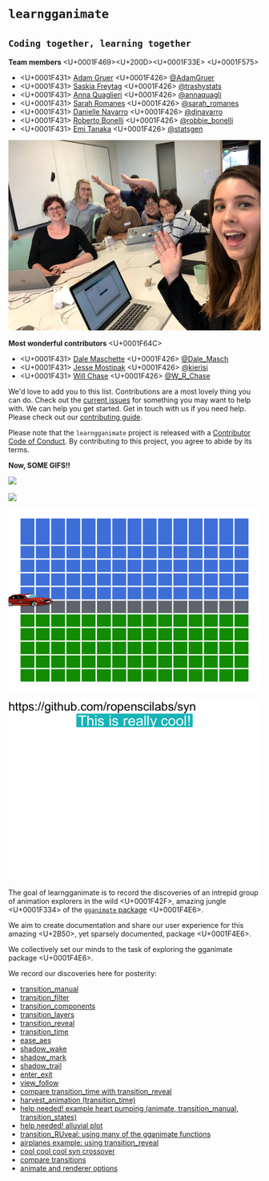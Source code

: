 
<!-- README.md is generated from README.Rmd. Please edit that file -->
`learngganimate`
================

`Coding together, learning together`
------------------------------------

**Team members** <U+0001F469><U+200D><U+0001F33E> <U+0001F575>

-   <U+0001F431> [Adam Gruer](https://github.com/adam-gruer) <U+0001F426> [@AdamGruer](https://twitter.com/AdamGruer)
-   <U+0001F431> [Saskia Freytag](https://github.com/SaskiaFreytag) <U+0001F426> [@trashystats](https://twitter.com/trashystats)
-   <U+0001F431> [Anna Quaglieri](https://github.com/SaskiaFreytag) <U+0001F426> [@annaquagli](https://twitter.com/annaquagli)
-   <U+0001F431> [Sarah Romanes](https://github.com/sarahromanes) <U+0001F426> [@sarah\_romanes](https://twitter.com/sarah_romanes)
-   <U+0001F431> [Danielle Navarro](https://github.com/djnavarro) <U+0001F426> [@djnavarro](https://twitter.com/djnavarro)
-   <U+0001F431> [Roberto Bonelli](https://github.com/Robbie90) <U+0001F426> [@robbie\_bonelli](https://twitter.com/robbie_bonelli)
-   <U+0001F431> [Emi Tanaka](https://github.com/emitanaka) <U+0001F426> [@statsgen](https://twitter.com/statsgen)

![the smiling team](assets/img/team.jpg)

**Most wonderful contributors** <U+0001F64C>

-   <U+0001F431> [Dale Maschette](https://github.com/Maschette) <U+0001F426> [@Dale\_Masch](https://twitter.com/Dale_Masch)
-   <U+0001F431> [Jesse Mostipak](https://github.com/jmostipak) <U+0001F426> [@kierisi](https://twitter.com/kierisi)
-   <U+0001F431> [Will Chase](https://github.com/will-r-chase) <U+0001F426> [@W\_R\_Chase](https://twitter.com/W_R_Chase)

We'd love to add you to this list. Contributions are a most lovely thing you can do. Check out the [current issues](https://github.com/issues) for something you may want to help with. We can help you get started. Get in touch with us if you need help. Please check out our [contributing guide](CONTRIBUTING.md).

Please note that the `learngganimate` project is released with a [Contributor Code of Conduct](CODE_OF_CONDUCT.md). By contributing to this project, you agree to abide by its terms.

**Now, SOME GIFS!!**

![](transition_manual_files/figure-gfm/unnamed-chunk-2-1.gif)

![](RuPaul_excercise/making_gganimate_fab_files/figure-markdown_github/rupaulgif-1.gif)

![](ease_aes_files/figure-gfm/unnamed-chunk-11-1.gif)

![](coolcoolcool_files/figure-gfm/cool-1.gif)

The goal of learngganimate is to record the discoveries of an intrepid group of animation explorers in the wild <U+0001F42F>, amazing jungle <U+0001F334> of the [`gganimate` package](https://github.com/thomasp85/gganimate) <U+0001F4E6>.

We aim to create documentation and share our user experience for this amazing <U+2B50>, yet sparsely documented, package <U+0001F4E6>.

We collectively set our minds to the task of exploring the gganimate package <U+0001F4E6>.

We record our discoveries here for posterity:

-   [transition\_manual](transition_manual.md)
-   [transition\_filter](transition_filter.md)
-   [transition\_components](transition_components.md)
-   [transition\_layers](transition_layers.md)
-   [transition\_reveal](transition_reveal/transition_reveal.md)
-   [transition\_time](transition_time/transition_time.md)
-   [ease\_aes](ease_aes.md)
-   [shadow\_wake](shadow_wake.md)
-   [shadow\_mark](shadow_mark.md)
-   [shadow\_trail](shadow_trail.md)
-   [enter\_exit](enter_exit/enter_exit.md)
-   [view\_follow](view_follow.md)
-   [compare transition\_time with transition\_reveal](transition_time_vs_transition_reveal.md)
-   [harvest\_animation (transition\_time)](example_harvest_animation.md)
-   [help needed! example heart pumping (animate, transition\_manual, transition\_states)](example_heart_pumping.md)
-   [help needed! alluvial plot](alluvial_plot.md)
-   [transition\_RUveal: using many of the gganimate functions](RuPaul_excercise/making_gganimate_fab.md)
-   [airplanes example: using transition\_reveal](USflights.md)
-   [cool cool cool syn crossover](coolcoolcool.md)
-   [compare transitions](compare_transitions.md)
-   [animate and renderer options](animate.md)
